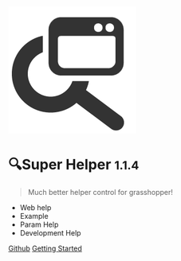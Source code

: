 ![logo](SuperHelperIcon.png)

# **🔍Super Helper** <small>1.1.4</small>

> Much better helper control for grasshopper!

- Web help
- Example
- Param Help
- Development Help

[Github](https://github.com/ArchiDog1998/SuperHelper)
[Getting Started](#SuperHelper🦗)